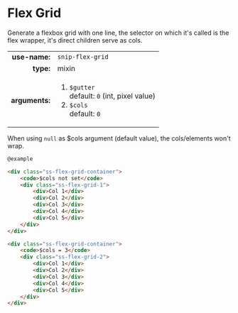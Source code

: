 # Flex Grid

Generate a flexbox grid with one line, the selector on which it's called is the flex wrapper, it's direct children serve as cols.

|  |  |
| ---: | --- |
| **use-name:** | `snip-flex-grid` |
| **type:** | mixin |
| **arguments:** | <ol><li>`$gutter`<br/>default: `0` (int, pixel value)</li><li>`$cols`<br>default: `0`</li></ol> |

When using `null` as $cols argument (default value), the cols/elements won't wrap.

```html
@example

<div class="ss-flex-grid-container">
    <code>$cols not set</code>
    <div class="ss-flex-grid-1">
        <div>Col 1</div>
        <div>Col 2</div>
        <div>Col 3</div>
        <div>Col 4</div>
        <div>Col 5</div>
    </div>
</div>

<div class="ss-flex-grid-container">
    <code>$cols = 3</code>
    <div class="ss-flex-grid-2">
        <div>Col 1</div>
        <div>Col 2</div>
        <div>Col 3</div>
        <div>Col 4</div>
        <div>Col 5</div>
    </div>
</div>
```
